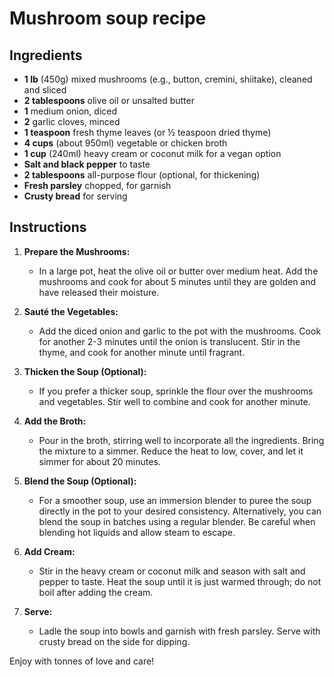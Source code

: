 # Mushroom soup recipe


## Ingredients

- **1 lb** (450g) mixed mushrooms (e.g., button, cremini, shiitake), cleaned and sliced
- **2 tablespoons** olive oil or unsalted butter
- **1** medium onion, diced
- **2** garlic cloves, minced
- **1 teaspoon** fresh thyme leaves (or ½ teaspoon dried thyme)
- **4 cups** (about 950ml) vegetable or chicken broth
- **1 cup** (240ml) heavy cream or coconut milk for a vegan option
- **Salt and black pepper** to taste
- **2 tablespoons** all-purpose flour (optional, for thickening)
- **Fresh parsley** chopped, for garnish
- **Crusty bread** for serving


## Instructions

1. **Prepare the Mushrooms:**
   - In a large pot, heat the olive oil or butter over medium heat. Add the
     mushrooms and cook for about 5 minutes until they are golden and have
     released their moisture.

2. **Sauté the Vegetables:**
   - Add the diced onion and garlic to the pot with the mushrooms. Cook for
     another 2-3 minutes until the onion is translucent. Stir in the thyme, and
     cook for another minute until fragrant.

3. **Thicken the Soup (Optional):**
   - If you prefer a thicker soup, sprinkle the flour over the mushrooms and
     vegetables. Stir well to combine and cook for another minute.

4. **Add the Broth:**
   - Pour in the broth, stirring well to incorporate all the ingredients. Bring
     the mixture to a simmer. Reduce the heat to low, cover, and let it simmer
     for about 20 minutes.

5. **Blend the Soup (Optional):**
   - For a smoother soup, use an immersion blender to puree the soup directly
     in the pot to your desired consistency. Alternatively, you can blend the
     soup in batches using a regular blender. Be careful when blending hot
     liquids and allow steam to escape.

6. **Add Cream:**
   - Stir in the heavy cream or coconut milk and season with salt and pepper to
     taste. Heat the soup until it is just warmed through; do not boil after
     adding the cream.

7. **Serve:**
   - Ladle the soup into bowls and garnish with fresh parsley. Serve with
     crusty bread on the side for dipping.
     
Enjoy with tonnes of love and care!

